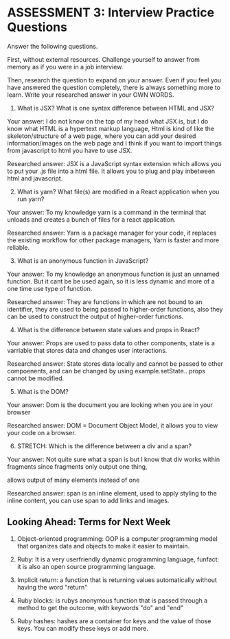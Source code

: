 # ASSESSMENT 3: Interview Practice Questions

Answer the following questions.

First, without external resources. Challenge yourself to answer from memory as if you were in a job interview.

Then, research the question to expand on your answer. Even if you feel you have answered the question completely, there is always something more to learn. Write your researched answer in your OWN WORDS.

1. What is JSX? What is one syntax difference between HTML and JSX?


Your answer: I do not know on the top of my head what JSX is, but I do know what HTML is a hypertext markup language, Html is kind of like the skeleton/structure of a web page, where you can add your desired information/images on the web page and I think if you want to import things from javascript to html you have to use JSX.

Researched answer: JSX is a JavaScript syntax extension which allows you to put your .js file into a html file. It allows you to plug and play inbetween html and javascript. 

2. What is yarn? What file(s) are modified in a React application when you run yarn?

Your answer: To my knowledge yarn is a command in the terminal that unloads and creates a bunch of files for a react application. 

Researched answer: Yarn is a package manager for your code, it replaces the existing workflow for other package managers, Yarn is faster and more reliable.

3. What is an anonymous function in JavaScript?

Your answer: To my knowledge an anonymous function is just an unnamed function. But it cant be be used again, so it is less dynamic and more of a one time use type of function.

Researched answer: They are functions in which are not bound to an identifier, they are used to being passed to higher-order functions, also they can be used to construct the output of higher-order functions.

4. What is the difference between state values and props in React?

Your answer: Props are used to pass data to other components, state is a varriable that stores data and changes user interactions. 

Researched answer: State stores data locally and cannot be passed to other compoenents, and can be changed by using example.setState.. props cannot be modified.

5. What is the DOM?

Your answer: Dom is the document you are looking when you are in your browser

Researched answer: DOM = Document Object Model, it allows you to view your code on a browser.

6. STRETCH: Which is the difference between a div and a span?

Your answer: Not quite sure what a span is but I know that div works within fragments since fragments only output one thing, <div><div/> allows output of many elements instead of one

Researched answer: span is an inline element, used to apply styling to the inline content, you can use span to add links and images.

## Looking Ahead: Terms for Next Week

1. Object-oriented programming: OOP is a computer programming model that organizes data and objects to make it easier to maintain.

2. Ruby: It is a very userfriendly dynamic programming language, funfact: it is also an open source programming language.

3. Implicit return: a function that is returning values automatically without having the word "return"

4. Ruby blocks: is rubys anonymous function that is passed through a method to get the outcome, with keywords "do" and "end"

5. Ruby hashes: hashes are a container for keys and the value of those keys. You can modify these keys or add more. 
